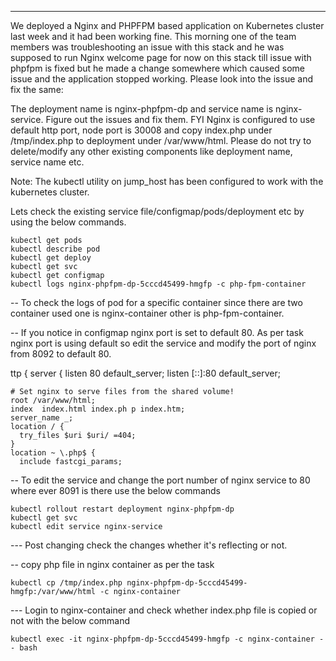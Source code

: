----
We deployed a Nginx and PHPFPM based application on Kubernetes cluster last week and it had been working fine. This morning one of the team members was 
troubleshooting an issue with this stack and he was supposed to run Nginx welcome page for now on this stack till issue with phpfpm is fixed but he made a 
change somewhere which caused some issue and the application stopped working. Please look into the issue and fix the same:

The deployment name is nginx-phpfpm-dp and service name is nginx-service. Figure out the issues and fix them. 
FYI Nginx is configured to use default http port, node port is 30008 and copy index.php under /tmp/index.php to deployment under /var/www/html. 
Please do not try to delete/modify any other existing components like deployment name, service name etc.

Note: The kubectl utility on jump_host has been configured to work with the kubernetes cluster.

Lets check the existing service file/configmap/pods/deployment etc by using the below commands.
```
kubectl get pods
kubectl describe pod 
kubectl get deploy
kubectl get svc
kubectl get configmap
kubectl logs nginx-phpfpm-dp-5cccd45499-hmgfp -c php-fpm-container
```
-- To check the logs of pod for a specific container since there are two container used one is nginx-container other is php-fpm-container.

-- If you notice in configmap nginx port is set to default 80. As per task nginx port is using default so edit the service and modify the port of nginx from 8092 
   to default 80.

ttp {
  server {
    listen 80 default_server;
    listen [::]:80 default_server;

    # Set nginx to serve files from the shared volume!
    root /var/www/html;
    index  index.html index.ph p index.htm;
    server_name _;
    location / {
      try_files $uri $uri/ =404;
    }
    location ~ \.php$ {
      include fastcgi_params;
      
      
 -- To edit the service and change the port number of nginx service to 80 where ever 8091 is there use the below commands
 
 ```
 kubectl rollout restart deployment nginx-phpfpm-dp
 kubectl get svc
 kubectl edit service nginx-service
 ```
 --- Post changing check the changes whether it's reflecting or not.
 
 -- copy php file in nginx container as per the task
 
 ```
 kubectl cp /tmp/index.php nginx-phpfpm-dp-5cccd45499-hmgfp:/var/www/html -c nginx-container
 ```
 
 --- Login to nginx-container and check whether index.php file is copied or not with the below command
 
 ```
 kubectl exec -it nginx-phpfpm-dp-5cccd45499-hmgfp -c nginx-container -- bash
 
 ```
 
